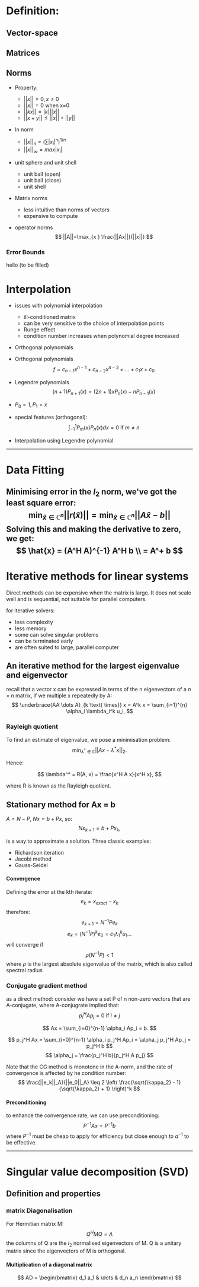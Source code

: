 # Definition:
## Vector-space

## Matrices

## Norms
- Property:
	- $||x||>0, x \neq 0$
	- $||x||=0\text{ when x=0}$
	- $||kx||=|k|||x||$
	- $||x+y||\leq||x||+||y||$
- ln norm
	- $||x||_n =\left( \sum|x_{i}|^n \right)^{1/n}$
	- $||x||_{\infty}=max|x_{i}|$

- unit sphere and unit shell
	- unit ball (open)
	- unit ball (close)
	- unit shell
- Matrix norms
	- less intuitive than norms of vectors
	- expensive to compute
- operator norms
$$
||A||=\max_{x } \frac{||Ax||}{||x||}
$$
### Error Bounds

hello (to be filled)



# Interpolation
- issues with polynomial interpolation
	- ill-conditioned matrix
	- can be very sensitive to the choice of interpolation points
	- Runge effect
	- condition number increases when polynomial degree increased
- Orthogonal polynomials

- Orthogonal polynomials
$$
f = c_{n-1}x^{n-1}+c_{n-2}x^{n-2}+\dots+c_{1}x+c_{0}
$$
- Legendre polynomials
$$
(n+1)P_{n+1}(x)=(2n+1)xP_{n}(x)-nP_{n-1}(x)
$$
- $P_{0}=1, P_{1}=x$
- special features (orthogonal):
$$
\int_{-1}^{1}P_{m}(x)P_{n}(x)dx=0 \text{ if }m \neq n
$$

- Interpolation using Legendre polynomial


---

# Data Fitting
Minimising error in the $l_{2}$  norm, we've got the least square error:
$$
\min_{\hat{x} \in \mathbb{C}^n} ||r(\hat{x})|| = \min_{\hat{x} \in \mathbb{C}^n} ||A\hat{x} - b||
$$
Solving this and making the derivative to zero, we get:
$$
\hat{x} = (A^H A)^{-1} A^H b \\
= A^+ b
$$
---

# Iterative methods for linear systems
Direct methods can be expensive when the matrix is large. It does not scale well and is sequential, not suitable for parallel computers.

for iterative solvers:
- less complexity
- less memory
- some can solve singular problems
- can be terminated early
- are often suited to large, parallel computer

## An iterative method for the largest eigenvalue and eigenvector
recall that a vector x can be expressed in terms of the n eigenvectors of a $n \times n$ matrix, if we multiple x repeatedly by A:
$$
\underbrace{AA \dots A}_{k \text{ times}} x = A^k x = \sum_{i=1}^{n} \alpha_i \lambda_i^k u_i,
$$
### Rayleigh quotient
To find an estimate of eigenvalue, we pose a minimisation problem:
$$
\min_{\lambda^* \in \mathbb{C}} ||Ax - \lambda^* x||_2.
$$

Hence:

$$
\lambda^* = R(A, x) = \frac{x^H A x}{x^H x},
$$

where R is known as the Rayleigh quotient.

## Stationary method for Ax = b
$A = N - P$, $Nx = b +Px$, so:
$$
Nx_{k+1} = b + Px_k,
$$

is a way to approximate a solution.
Three classic examples:
- Richardson iteration
- Jacobi method
- Gauss-Seidel

#### Convergence
Defining the error at the kth iterate:
$$
e_{k} = x_{exact}-x_{k}
$$
therefore:
$$
e_{k+1}=N^{-1}Pe_{k}
$$
$$
e_{k}=(N^{-1}P)^ke_{0}=c_{1}\lambda_{1}^ku_{1}\dots
$$
will converge if 
$$
\rho(N^{-1}P)<1
$$
where $\rho$ is the largest absolute eigenvalue of the matrix, which is also called spectral radius

### Conjugate gradient method
as a direct method:
consider we have a set P of n non-zero vectors that are A-conjugate, where A-conjugrate implied that:
$$
p_{i}^HAp_{j}=0 \text{ if } i \neq j
$$

$$
Ax = \sum_{i=0}^{n-1} \alpha_i Ap_i = b.
$$

$$
p_j^H Ax = \sum_{i=0}^{n-1} \alpha_i p_j^H Ap_i = \alpha_j p_j^H Ap_j = p_j^H b
$$
$$
\alpha_j = \frac{p_j^H b}{p_j^H A p_j}
$$

Note that the CG method is monotone in the A-norm, and the rate of convergence is affected by he condition number:
$$
\frac{||e_k||_A}{||e_0||_A} \leq 2 \left( \frac{\sqrt{\kappa_2} - 1}{\sqrt{\kappa_2} + 1} \right)^k
$$

#### Preconditioning
to enhance the convergence rate, we can use preconditioning:
$$
P^{-1}Ax = P^{-1}b
$$
where $P^{-1}$ must be cheap to apply for efficiency but close enough to $a^{-1}$  to be effective.

---

# Singular value decomposition (SVD)

## Definition and properties

### matrix Diagonalisation
For Hermitian matrix M:
$$
Q^H M Q = \Lambda
$$
the columns of Q are the $l_{2}$ normalised eigenvectors of M. Q is a unitary matrix since the eigenvectors of M is orthogonal.

#### Multiplication of a diagonal matrix
$$
AD = \begin{bmatrix} d_1 a_1 & \dots & d_n a_n \end{bmatrix}
$$





